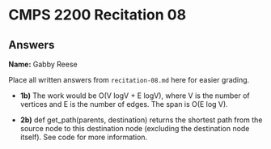 # CMPS 2200 Recitation 08

## Answers

**Name:** Gabby Reese



Place all written answers from `recitation-08.md` here for easier grading.



- **1b)** The work would be O(V logV + E logV), where V is the number of vertices and E is the number of edges. The span is O(E log V).



- **2b)** def get_path(parents, destination) returns the shortest path from the source node to this destination node (excluding the destination node itself). See code for more information.

